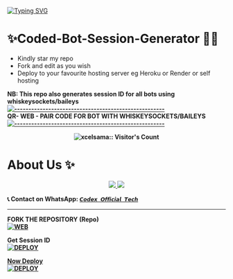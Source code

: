 <a href="https://git.io/typing-svg"><img src="https://readme-typing-svg.demolab.com?font=Black+Ops+One&size=100&pause=1000&color=8A2BE2&center=true&width=1000&height=200&lines=🤖SESSION_ID-GENERATOR 👾" alt="Typing SVG" /></a>
<br>
# ✨Coded-Bot-Session-Generator 🤖🔥
- Kindly star my repo
- Fork and edit as you wish
- Deploy to your favourite hosting server eg Heroku or Render or self hosting

<strong>NB:<strong/> This repo also generates session ID for all bots using whiskeysockets/baileys
[![-----------------------------------------------------](https://raw.githubusercontent.com/andreasbm/readme/master/assets/lines/colored.png)](#table-of-contents)
<br/>QR- WEB - PAIR CODE FOR BOT WITH WHISKEYSOCKETS/BAILEYS
[![-----------------------------------------------------](https://raw.githubusercontent.com/andreasbm/readme/master/assets/lines/colored.png)](#table-of-contents)
<p align="center">
   <a href="https://github.com/coded-bot-code">

</a>
 <p align="center"><img src="https://profile-counter.glitch.me/{Itxxwasi}/count.svg" alt="xcelsama:: Visitor's Count" /></p>

# About Us ✨

<p align="center">
  <a href="https://whatsapp.com/channel/0029Vb6SHBgAe5VkDNntUR1W">
    <img src="https://img.shields.io/badge/WhatsApp-Channel-25D366?style=for-the-badge&logo=whatsapp&logoColor=white">
  </a>
  <a href="https://www.youtube.com/@Codex-964">
    <img src="https://img.shields.io/badge/YouTube-Subscribe-FF0000?style=for-the-badge&logo=youtube&logoColor=white">
  </a>
</p>

📞 **Contact on WhatsApp:** [`𝘾𝙤𝙙𝙚𝙭 𝙊𝙛𝙛𝙞𝙘𝙞𝙖𝙡 𝙏𝙚𝙘𝙝`](https://wa.me/2349031705641)  

---

FORK THE REPOSITORY (Repo) 
    <br>
<a href="https://github.com/coded-bot-code/coded-session"><img title="WEB" src="https://img.shields.io/badge/FORK Coded_Bot-QR?color=black&style=for-the-badge&logo=stackshare"></a>

Get Session ID
    <br>
<a href='https://coded-session.onrender.com/)' target="_blank"><img alt='DEPLOY' src='https://img.shields.io/badge/-SESSION ID-black?style=for-the-badge&logo=star&logoColor=white'/>


Now Deploy
    <br>
<a href='https://dashboard.heroku.com/new?template=https://github.com/coded-bot-code/coded-session)' target="_blank"><img alt='DEPLOY' src='https://img.shields.io/badge/-DEPLOY-black?style=for-the-badge&logo=heroku&logoColor=white'/>
